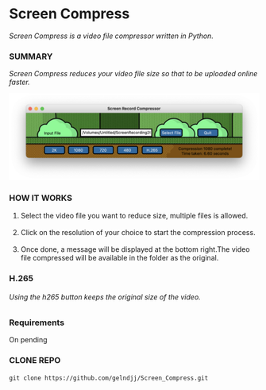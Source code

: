 # Screen Compress
_Screen Compress is a video file compressor written in Python._

### SUMMARY
*_Screen Compress reduces your video file size so that to be uploaded online faster._*

![Screenshot](https://github.com/gelndjj/Screen_Compress/blob/main/screenshots/copy.png)

### HOW IT WORKS
1. Select the video file you want to reduce size, multiple files is allowed.</br></br>
2. Click on the resolution of your choice to start the compression process.</br></br>
3. Once done, a message will be displayed at the bottom right.The video file compressed will be available in the folder as the original.</br>

### H.265
###### Using the h265 button keeps the original size of the video.

### Requirements
On pending

### CLONE REPO

```
git clone https://github.com/gelndjj/Screen_Compress.git
```
